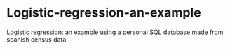 # Logistic-regression-an-example
Logistic regression:  an example using a personal SQL database made from spanish census data

